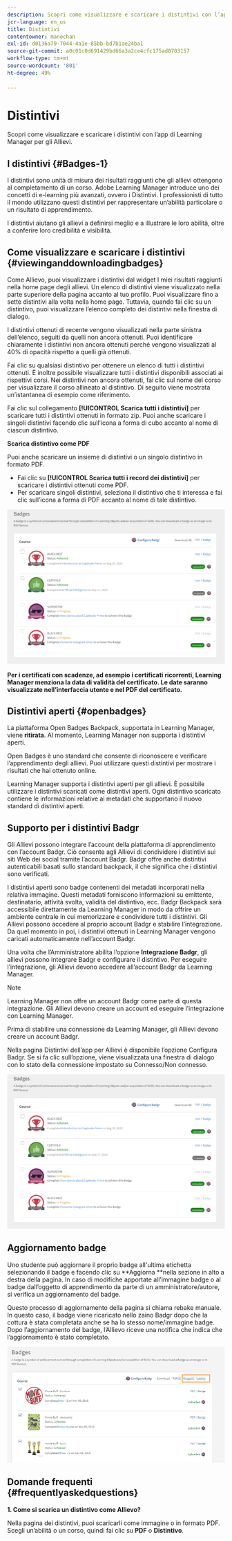 ```yaml
---
description: Scopri come visualizzare e scaricare i distintivi con l’app di Learning Manager per gli Allievi.
jcr-language: en_us
title: Distintivi
contentowner: manochan
exl-id: d0136a79-7044-4a1e-85bb-bd7b1ae24ba1
source-git-commit: a0c01c0d691429bd66a3a2ce4cfc175ad0703157
workflow-type: tm+mt
source-wordcount: '801'
ht-degree: 49%

---
```


# Distintivi

Scopri come visualizzare e scaricare i distintivi con l’app di Learning Manager per gli Allievi.

## I distintivi {#Badges-1}

I distintivi sono unità di misura dei risultati raggiunti che gli allievi ottengono al completamento di un corso. Adobe Learning Manager introduce uno dei concetti di e-learning più avanzati, ovvero i Distintivi. I professionisti di tutto il mondo utilizzano questi distintivi per rappresentare un’abilità particolare o un risultato di apprendimento.

I distintivi aiutano gli allievi a definirsi meglio e a illustrare le loro abilità, oltre a conferire loro credibilità e visibilità.

## Come visualizzare e scaricare i distintivi {#viewinganddownloadingbadges}

Come Allievo, puoi visualizzare i distintivi dal widget I miei risultati raggiunti nella home page degli allievi. Un elenco di distintivi viene visualizzato nella parte superiore della pagina accanto al tuo profilo. Puoi visualizzare fino a sette distintivi alla volta nella home page. Tuttavia, quando fai clic su un distintivo, puoi visualizzare l’elenco completo dei distintivi nella finestra di dialogo.

I distintivi ottenuti di recente vengono visualizzati nella parte sinistra dell’elenco, seguiti da quelli non ancora ottenuti. Puoi identificare chiaramente i distintivi non ancora ottenuti perché vengono visualizzati al 40% di opacità rispetto a quelli già ottenuti.

Fai clic su qualsiasi distintivo per ottenere un elenco di tutti i distintivi ottenuti. È inoltre possibile visualizzare tutti i distintivi disponibili associati ai rispettivi corsi. Nei distintivi non ancora ottenuti, fai clic sul nome del corso per visualizzare il corso allineato al distintivo. Di seguito viene mostrata un’istantanea di esempio come riferimento.

Fai clic sul collegamento **[!UICONTROL Scarica tutti i distintivi]** per scaricare tutti i distintivi ottenuti in formato zip. Puoi anche scaricare i singoli distintivi facendo clic sull’icona a forma di cubo accanto al nome di ciascun distintivo.

**Scarica distintivo come PDF**

Puoi anche scaricare un insieme di distintivi o un singolo distintivo in formato PDF.

* Fai clic su **[!UICONTROL Scarica tutti i record dei distintivi]** per scaricare i distintivi ottenuti come PDF.
* Per scaricare singoli distintivi, seleziona il distintivo che ti interessa e fai clic sull’icona a forma di PDF accanto al nome di tale distintivo.

![](assets/badges.png)

**Per i certificati con scadenze, ad esempio i certificati ricorrenti, Learning Manager menziona la data di validità del certificato. Le date saranno visualizzate nell’interfaccia utente e nel PDF del certificato.**

## Distintivi aperti {#openbadges}

La piattaforma Open Badges Backpack, supportata in Learning Manager, viene **ritirata**. Al momento, Learning Manager non supporta i distintivi aperti.

Open Badges è uno standard che consente di riconoscere e verificare l’apprendimento degli allievi. Puoi utilizzare questi distintivi per mostrare i risultati che hai ottenuto online.

Learning Manager supporta i distintivi aperti per gli allievi. È possibile utilizzare i distintivi scaricati come distintivi aperti. Ogni distintivo scaricato contiene le informazioni relative ai metadati che supportano il nuovo standard di distintivi aperti.

## Supporto per i distintivi Badgr

Gli Allievi possono integrare l’account della piattaforma di apprendimento con l’account Badgr. Ciò consente agli Allievi di condividere i distintivi sui siti Web dei social tramite l’account Badgr. Badgr offre anche distintivi autenticabili basati sullo standard backpack, il che significa che i distintivi sono verificati.

I distintivi aperti sono badge contenenti dei metadati incorporati nella relativa immagine. Questi metadati forniscono informazioni su emittente, destinatario, attività svolta, validità del distintivo, ecc. Badgr Backpack sarà accessibile direttamente da Learning Manager in modo da offrire un ambiente centrale in cui memorizzare e condividere tutti i distintivi. Gli Allievi possono accedere al proprio account Badgr e stabilire l’integrazione. Da quel momento in poi, i distintivi ottenuti in Learning Manager vengono caricati automaticamente nell’account Badgr.

Una volta che l’Amministratore abilita l’opzione **Integrazione Badgr**, gli allievi possono integrare Badgr e configurare il distintivo. Per eseguire l’integrazione, gli Allievi devono accedere all’account Badgr da Learning Manager.

>[!NOTE]
>
>Learning Manager non offre un account Badgr come parte di questa integrazione. Gli Allievi devono creare un account ed eseguire l’integrazione con Learning Manager.

Prima di stabilire una connessione da Learning Manager, gli Allievi devono creare un account Badgr.

Nella pagina Distintivi dell’app per Allievi è disponibile l’opzione Configura Badgr. Se si fa clic sull’opzione, viene visualizzata una finestra di dialogo con lo stato della connessione impostato su Connesso/Non connesso.

![](assets/badges.png)

## Aggiornamento badge

Uno studente può aggiornare il proprio badge all&#39;ultima etichetta selezionando il badge e facendo clic su **Aggiorna **nella sezione in alto a destra della pagina. In caso di modifiche apportate all’immagine badge o al badge dall’oggetto di apprendimento da parte di un amministratore/autore, si verifica un aggiornamento del badge.

Questo processo di aggiornamento della pagina si chiama rebake manuale. In questo caso, il badge viene ricaricato nello zaino Badgr dopo che la cottura è stata completata anche se ha lo stesso nome/immagine badge. Dopo l’aggiornamento del badge, l’Allievo riceve una notifica che indica che l’aggiornamento è stato completato.

![](assets/badge-update.png)

## Domande frequenti {#frequentlyaskedquestions}

**1. Come si scarica un distintivo come Allievo?**

Nella pagina dei distintivi, puoi scaricarli come immagine o in formato PDF. Scegli un’abilità o un corso, quindi fai clic su **PDF** o **Distintivo**.
